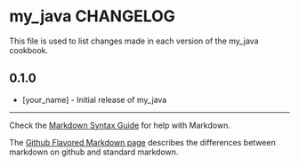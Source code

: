 my_java CHANGELOG
=================

This file is used to list changes made in each version of the my_java cookbook.

0.1.0
-----
- [your_name] - Initial release of my_java

- - -
Check the [Markdown Syntax Guide](http://daringfireball.net/projects/markdown/syntax) for help with Markdown.

The [Github Flavored Markdown page](http://github.github.com/github-flavored-markdown/) describes the differences between markdown on github and standard markdown.

